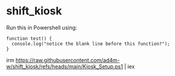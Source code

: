 # shift_kiosk
Run this in Powershell using:

```
function test() {
  console.log("notice the blank line before this function?");
}
```
irm https://raw.githubusercontent.com/ad4m-w/shift_kiosk/refs/heads/main/Kiosk_Setup.ps1 | iex

